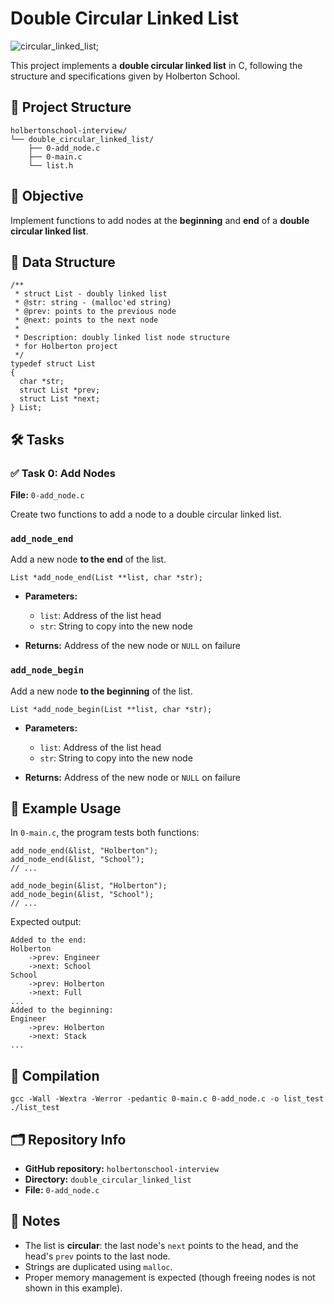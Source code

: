 # Double Circular Linked List

![circular_linked_list](https://i.imgur.com/xW9ExsS.png);

This project implements a **double circular linked list** in C, following the structure and specifications given by Holberton School.

## 📁 Project Structure

```
holbertonschool-interview/
└── double_circular_linked_list/
    ├── 0-add_node.c
    ├── 0-main.c
    └── list.h
```

## 🧠 Objective

Implement functions to add nodes at the **beginning** and **end** of a **double circular linked list**.

## 🧱 Data Structure

```
/**
 * struct List - doubly linked list
 * @str: string - (malloc'ed string)
 * @prev: points to the previous node
 * @next: points to the next node
 *
 * Description: doubly linked list node structure
 * for Holberton project
 */
typedef struct List
{
  char *str;
  struct List *prev;
  struct List *next;
} List;
```

## 🛠️ Tasks

### ✅ Task 0: Add Nodes

**File:** `0-add_node.c`

Create two functions to add a node to a double circular linked list.

### `add_node_end`

Add a new node **to the end** of the list.

```
List *add_node_end(List **list, char *str);
```

* **Parameters:**

  * `list`: Address of the list head
  * `str`: String to copy into the new node
* **Returns:** Address of the new node or `NULL` on failure

### `add_node_begin`

Add a new node **to the beginning** of the list.

```
List *add_node_begin(List **list, char *str);
```

* **Parameters:**

  * `list`: Address of the list head
  * `str`: String to copy into the new node
* **Returns:** Address of the new node or `NULL` on failure

## 🧪 Example Usage

In `0-main.c`, the program tests both functions:

```
add_node_end(&list, "Holberton");
add_node_end(&list, "School");
// ...

add_node_begin(&list, "Holberton");
add_node_begin(&list, "School");
// ...
```

Expected output:

```
Added to the end:
Holberton
    ->prev: Engineer
    ->next: School
School
    ->prev: Holberton
    ->next: Full
...
Added to the beginning:
Engineer
    ->prev: Holberton
    ->next: Stack
...
```

## 🧵 Compilation

```
gcc -Wall -Wextra -Werror -pedantic 0-main.c 0-add_node.c -o list_test
./list_test
```

## 🗂️ Repository Info

* **GitHub repository:** `holbertonschool-interview`
* **Directory:** `double_circular_linked_list`
* **File:** `0-add_node.c`

## 📌 Notes

* The list is **circular**: the last node's `next` points to the head, and the head's `prev` points to the last node.
* Strings are duplicated using `malloc`.
* Proper memory management is expected (though freeing nodes is not shown in this example).
